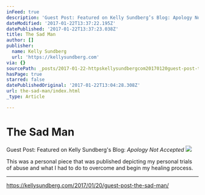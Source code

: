 ```yaml
---
inFeed: true
description: 'Guest Post: Featured on Kelly Sundberg’s Blog: Apology Not Accepted'
dateModified: '2017-01-22T13:37:22.195Z'
datePublished: '2017-01-22T13:37:23.038Z'
title: The Sad Man
author: []
publisher:
  name: Kelly Sundberg
  url: 'https://kellysundberg.com'
via: {}
sourcePath: _posts/2017-01-22-httpskellysundbergcom20170120guest-post-the-sad-man.md
hasPage: true
starred: false
datePublishedOriginal: '2017-01-22T13:04:28.308Z'
url: the-sad-man/index.html
_type: Article

---
```

# The Sad Man

Guest Post: Featured on Kelly Sundberg's Blog: _Apology Not Accepted_
![](https://imgflo.herokuapp.com/graph/2b2431f8e7ba7b0/e3d0d040f4b9ee9dacc389d886ce5000/croprotate.jpg?cropheight=3262&cropwidth=4912&degrees=0&input=https%3A%2F%2Fthe-grid-user-content.s3-us-west-2.amazonaws.com%2F2aeb8f43-6a66-4be7-808c-1c6766a93fc4.jpg&x=0&y=0)

This was a personal piece that was published depicting my personal trials of abuse and what I had to do to overcome and begin my healing process.

---

https://kellysundberg.com/2017/01/20/guest-post-the-sad-man/